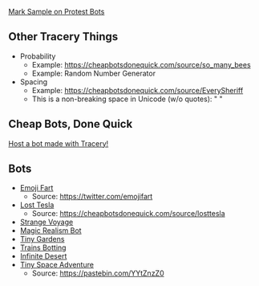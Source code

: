[Mark Sample on Protest Bots](https://medium.com/@samplereality/a-protest-bot-is-a-bot-so-specific-you-cant-mistake-it-for-bullshit-90fe10b7fbaa)

## Other Tracery Things

* Probability
  - Example: https://cheapbotsdonequick.com/source/so_many_bees
  - Example: Random Number Generator
* Spacing
  * Example: https://cheapbotsdonequick.com/source/EverySheriff
  - This is a non-breaking space in Unicode (w/o quotes): " "

## Cheap Bots, Done Quick

[Host a bot made with Tracery!](https://cheapbotsdonequick.com)

## Bots

* [Emoji Fart](https://twitter.com/emojifart)
  - Source: https://twitter.com/emojifart
* [Lost Tesla](https://twitter.com/LostTesla)
  - Source: https://cheapbotsdonequick.com/source/losttesla
* [Strange Voyage](https://twitter.com/str_voyage)
* [Magic Realism Bot](https://twitter.com/MagicRealismBot)
* [Tiny Gardens](https://twitter.com/tiny_gardens)
* [Trains Botting](https://twitter.com/choochoobot)
* [Infinite Desert](https://twitter.com/infinitedeserts)
* [Tiny Space Adventure](https://twitter.com/TinyAdv)
  - Source: https://pastebin.com/YYtZnzZ0
